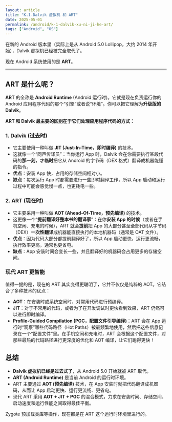 ```yaml
---
layout: article
title: "K.1-Dalvik 虚拟机 和 ART"
date: 2025-05-01
permalink: /android/k-1-dalvik-xu-ni-ji-he-art/
tags: ["Android", "OS"]
---
```


 

在新的 Android 版本里（实际上是从 Android 5.0 Lollipop，大约 2014 年开始），Dalvik 虚拟机已经被完全取代了。

现在 Android 系统使用的是 **ART**。

---

## ART 是什么呢？

**ART** 的全称是 **Android Runtime** (Android 运行时)。它就是现在负责运行你的 Android 应用程序代码的那个“引擎”或者说“环境”。你可以把它理解为**升级版的 Dalvik**。

**ART 和 Dalvik 最主要的区别在于它们处理应用程序代码的方式：**

### 1. Dalvik (过去时)
    
- 它主要使用一种叫做 **JIT (Just-In-Time，即时编译)** 的技术。
- 这就像一个“同声传译员”：当你运行 App 时，Dalvik 会在你需要执行某段代码的**那一刻**，才**临时**把它从 Android 的字节码（DEX 格式）翻译成机器能懂的指令。
- **优点**：安装 App 快，占用的存储空间相对小。
- **缺点**：每次运行 App 时都需要进行一些即时翻译工作，所以 App 启动和运行过程中可能会感觉慢一点，也更耗电一些。

### 2. ART (现在时)
    
- 它主要采用一种叫做 **AOT (Ahead-Of-Time，预先编译)** 的技术。
- 这更像一个“**提前翻译好整本书的翻译家**”：在你**安装 App 的时候**（或者在手机空闲、充电的时候），ART 就会**提前**把 App 的大部分甚至全部代码从字节码（DEX）**一次性翻译**成机器能直接执行的本地机器码（通常是 OAT 文件）。
- **优点**：因为代码大部分都提前翻译好了，所以 App 启动更快，运行更流畅，执行效率更高，通常也更省电。
- **缺点**：App 安装时间会变长一些，并且翻译好的机器码会占用更多的存储空间。

### 现代 ART 更智能

值得一提的是，现在的 ART 其实变得更聪明了，它并不仅仅是纯粹的 AOT。它结合了多种技术的优点：

- **AOT**：在安装时或系统空闲时，对常用代码进行预编译。
- **JIT**：对于不常用的代码，或者为了在开发调试时更快看到效果，ART 仍然可以进行即时编译。
- **Profile-Guided Compilation (PGC，配置文件引导编译)**：ART 会在 App 运行时“观察”哪些代码路径（Hot Paths）被最频繁地使用，然后把这些信息记录在一个“配置文件”里。在手机空闲和充电时，ART 会根据这个配置文件，对那些最热的代码路径进行更深度的优化和 AOT 编译，让它们跑得更快！

## 总结

- **Dalvik 虚拟机已经是过去式了**，从 Android 5.0 开始就被 ART 取代。
- **ART (Android Runtime)** 是当前 Android 的运行时环境。
- ART 主要通过 **AOT (预先编译)** 技术，在 App 安装时就把代码翻译成机器码，从而让 App 启动更快、运行更流畅、更省电。
- 现代 ART 采用 **AOT + JIT + PGC** 的混合模式，力求在安装时间、存储空间、启动速度和运行性能之间取得最佳平衡。

Zygote 预加载类库等操作，现在都是在 ART 这个运行时环境里进行的。